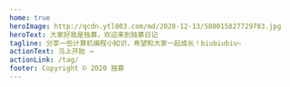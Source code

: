 ```yaml
---
home: true
heroImage: http://qcdn.ytl003.com/md/2020-12-13/580015827729783.jpg
heroText: 大家好我是独慕，欢迎来到独慕日记
tagline: 分享一些计算机编程小知识，希望和大家一起成长！biubiubiu~
actionText: 马上开始 →
actionLink: /tag/
footer: Copyright © 2020 独慕
---
```


